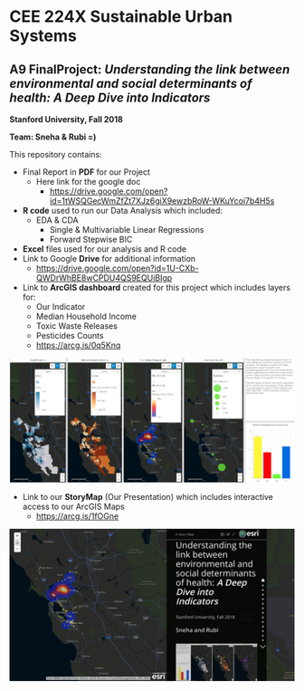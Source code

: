 # CEE 224X Sustainable Urban Systems
## A9 FinalProject: _Understanding the link between environmental and social determinants of health: A Deep Dive into Indicators_

**Stanford University, Fall 2018**

**Team: Sneha & Rubi =)**



This repository contains:
- Final Report in **PDF** for our Project
    - Here link for the google doc
        - https://drive.google.com/open?id=1tWSQGecWmZfZt7XJz6giX9ewzbRoW-WKuYcoi7b4H5s
- **R code** used to run our Data Analysis which included:
    - EDA & CDA
         - Single & Multivariable Linear Regressions 
         - Forward Stepwise BIC
- **Excel** files used for our analysis and R code    
- Link to Google **Drive** for additional information
    - https://drive.google.com/open?id=1U-CXb-QWDrWhBE8wCPDU4QS9EQUiBIgp
- Link to **ArcGIS dashboard** created for this project which includes layers for:
    - Our Indicator
    - Median Household Income
    - Toxic Waste Releases
    - Pesticides Counts
    - https://arcg.is/0q5Knq
    
![IndexDashboard.PNG](IndexDashboard.PNG)
    
- Link to our **StoryMap** (Our Presentation) which includes interactive access to our ArcGIS Maps
    - https://arcg.is/1fOGne

![StoryMap1.pgn](StoryMap1.png)


